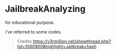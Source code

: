 # JailbreakAnalyzing
for educational purpose.

i've referred to some codes.

> Credits
https://v3rmillion.net/showthread.php?tid=1060900&highlight=Jailbreak+hash
